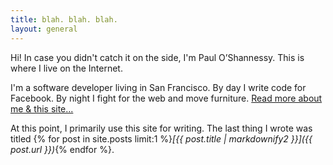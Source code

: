 ```yaml
---
title: blah. blah. blah.
layout: general
---
```


Hi! In case you didn't catch it on the side, I'm Paul O&rsquo;Shannessy. This is where I live on the Internet.

I'm a software developer living in San Francisco. By day I write code for Facebook. By night I fight for the web and move furniture. [Read more about me & this site...](/about)

At this point, I primarily use this site for writing. The last thing I wrote was titled {% for post in site.posts limit:1 %}*[{{ post.title | markdownify2 }}]({{ post.url }})*{% endfor %}.
